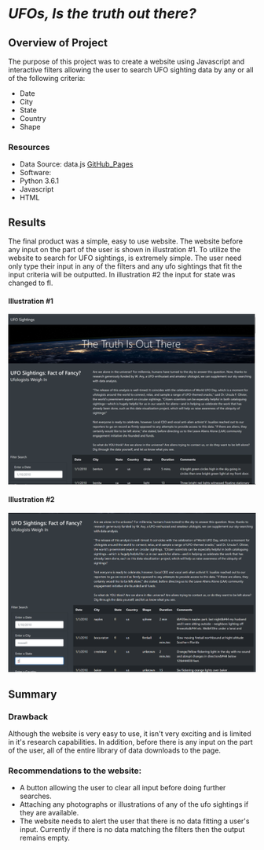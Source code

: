 # ***UFOs, Is the truth out there?***
## Overview of Project
The purpose of this project was to create a website using Javascript and interactive filters allowing the user to search UFO sighting data by any or all of the following criteria:
- Date
- City
- State
- Country
- Shape

### Resources
- Data Source: data.js [GitHub_Pages](https://github.com/stephenanayashilliard/UFO/blob/main/static/js/data.js)
- Software:
 - Python 3.6.1
 - Javascript
 - HTML

## Results
The final product was a simple, easy to use website.  The website before any input on the part of the user is shown in illustration #1. To utilize the website to search for UFO sightings, is extremely simple.  The user need only type their input in any of the filters and any ufo sightings that fit the input criteria will be outputted.   In illustration #2 the input for state was changed to fl.

#### Illustration #1
![before_date](https://github.com/stephenanayashilliard/UFO/blob/main/Resources/before_input.png)

#### Illustration #2
![with_input](https://github.com/stephenanayashilliard/UFO/blob/main/Resources/with_input.png)


## Summary
### Drawback
Although the website is very easy to use, it isn't very exciting and is limited in it's research capabilities.  In addition, before there is any input on the part of the user, all of the entire library of data downloads to the page.  
### Recommendations to the website:
- A button allowing the user to clear all input before doing further searches.
- Attaching any photographs or illustrations of any of the ufo sightings if they are available.
- The website needs to alert the user that there is no data fitting a user's input.   Currently if there is no data matching the filters then the output remains empty.

